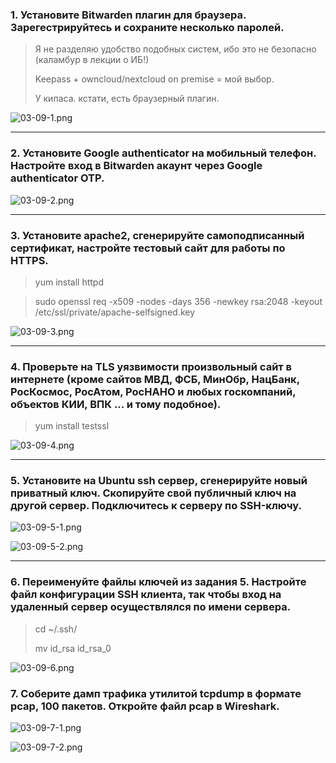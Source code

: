 ### 1. Установите Bitwarden плагин для браузера. Зарегестрируйтесь и сохраните несколько паролей.

> Я не разделяю удобство подобных систем, ибо это не безопасно (каламбур в лекции о ИБ!)
> 
> Keepass + owncloud/nextcloud on premise = мой выбор.
> 
> У кипаса. кстати, есть браузерный плагин.

![03-09-1.png](03-09-1.png)

-----

### 2. Установите Google authenticator на мобильный телефон. Настройте вход в Bitwarden акаунт через Google authenticator OTP.

![03-09-2.png](03-09-2.png)

-----

### 3. Установите apache2, сгенерируйте самоподписанный сертификат, настройте тестовый сайт для работы по HTTPS.

> yum install httpd

> sudo openssl req -x509 -nodes -days 356 -newkey rsa:2048 -keyout /etc/ssl/private/apache-selfsigned.key


![03-09-3.png](03-09-3.png)

-----

### 4. Проверьте на TLS уязвимости произвольный сайт в интернете (кроме сайтов МВД, ФСБ, МинОбр, НацБанк, РосКосмос, РосАтом, РосНАНО и любых госкомпаний, объектов КИИ, ВПК ... и тому подобное).

> yum install testssl

![03-09-4.png](03-09-4.png)

-----

### 5. Установите на Ubuntu ssh сервер, сгенерируйте новый приватный ключ. Скопируйте свой публичный ключ на другой сервер. Подключитесь к серверу по SSH-ключу.

![03-09-5-1.png](03-09-5-1.png)

![03-09-5-2.png](03-09-5-2.png)

----
### 6. Переименуйте файлы ключей из задания 5. Настройте файл конфигурации SSH клиента, так чтобы вход на удаленный сервер осуществлялся по имени сервера.

> cd ~/.ssh/
> 
> mv id_rsa id_rsa_0

![03-09-6.png](03-09-6.png)

### 7. Соберите дамп трафика утилитой tcpdump в формате pcap, 100 пакетов. Откройте файл pcap в Wireshark.

![03-09-7-1.png](03-09-7-1.png)

![03-09-7-2.png](03-09-7-2.png)